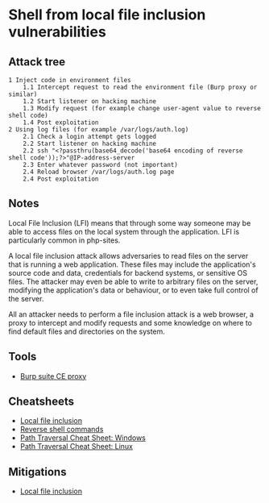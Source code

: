 # Shell from local file inclusion vulnerabilities

## Attack tree

```text
1 Inject code in environment files
    1.1 Intercept request to read the environment file (Burp proxy or similar)
    1.2 Start listener on hacking machine
    1.3 Modify request (for example change user-agent value to reverse shell code)
    1.4 Post exploitation
2 Using log files (for example /var/logs/auth.log)
    2.1 Check a login attempt gets logged
    2.2 Start listener on hacking machine
    2.2 ssh "<?passthru(base64_decode('base64 encoding of reverse shell code'));?>"@IP-address-server
    2.3 Enter whatever password (not important)
    2.4 Reload browser /var/logs/auth.log page
    2.4 Post exploitation
```

## Notes

Local File Inclusion (LFI) means that through some way someone may be able to access files on the local system 
through the application. LFI is particularly common in php-sites.

A local file inclusion attack allows adversaries to read files on the server that is running a web application. 
These files may include the application's source code and data, credentials for backend systems, or sensitive OS files. 
The attacker may even be able to write to arbitrary files on the server, modifying the application's data or behaviour, 
or to even take full control of the server.

All an attacker needs to perform a file inclusion attack is a web browser, a proxy to intercept and modify requests and 
some knowledge on where to find default files and directories on the system.

## Tools
* [Burp suite CE proxy](https://portswigger.net/burp/documentation/desktop/getting-started/intercepting-http-traffic)

## Cheatsheets
* [Local file inclusion](cheatsheets:docs/application/lfi)
* [Reverse shell commands](cheatsheets:docs/application/reverse-shell-commands)
* [Path Traversal Cheat Sheet: Windows](https://www.akimbocore.com/article/windows-path-traversal-cheat-sheet/)
* [Path Traversal Cheat Sheet: Linux](https://www.akimbocore.com/article/linux-path-traversal-cheat-sheet/)

## Mitigations
* [Local file inclusion](app-mitigations:docs/coding/Local-file-inclusion)